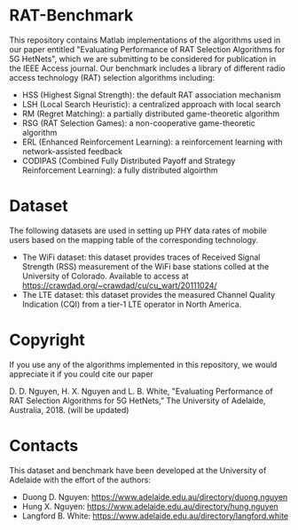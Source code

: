 # RAT-Benchmark
This repository contains Matlab implementations of the algorithms used in our paper entitled "Evaluating Performance of RAT Selection Algorithms for 5G HetNets", which we are submitting to be considered for publication in the IEEE Access journal. Our benchmark includes a library of different radio access technology (RAT) selection algorithms including:
- HSS (Highest Signal Strength): the default RAT association mechanism
- LSH (Local Search Heuristic): a centralized approach with local search 
- RM (Regret Matching): a partially distributed game-theoretic algorithm
- RSG (RAT Selection Games): a non-cooperative game-theoretic algorithm
- ERL (Enhanced Reinforcement Learning): a reinforcement learning with network-assisted feedback
- CODIPAS (Combined Fully Distributed Payoff and Strategy Reinforcement Learning): a fully distributed algoirthm

# Dataset
The following datasets are used in setting up PHY data rates of mobile users based on the mapping table of the corresponding technology.
- The WiFi dataset: this dataset provides traces of Received Signal Strength (RSS) measurement of the WiFi base stations colled at the University of Colorado. Available to access at https://crawdad.org/~crawdad/cu/cu_wart/20111024/   
- The LTE dataset: this dataset provides the measured Channel Quality Indication (CQI) from a tier-1 LTE operator in North America.

# Copyright
If you use any of the algorithms implemented in this repository, we would appreciate it if you could cite our paper

D. D. Nguyen, H. X. Nguyen and L. B. White, "Evaluating Performance of RAT Selection Algorithms for 5G HetNets,” The University of Adelaide, Australia, 2018. (will be updated)

# Contacts
This dataset and benchmark have been developed at the University of Adelaide with the effort of the authors:
- Duong D. Nguyen: https://www.adelaide.edu.au/directory/duong.nguyen
- Hung X. Nguyen: https://www.adelaide.edu.au/directory/hung.nguyen
- Langford B. White: https://www.adelaide.edu.au/directory/langford.white
